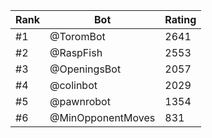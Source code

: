 Rank|Bot|Rating
---|---|---
#1|@ToromBot|2641
#2|@RaspFish|2553
#3|@OpeningsBot|2057
#4|@colinbot|2029
#5|@pawnrobot|1354
#6|@MinOpponentMoves|831
